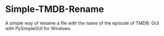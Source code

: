 # Simple-TMDB-Rename
A simple way of rename a file with the name of the episode of TMDB: GUI with PySimpleGUI for Windows
